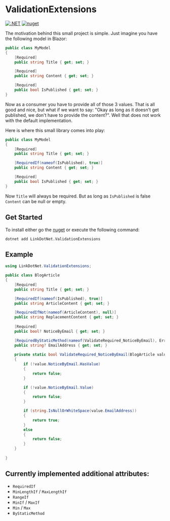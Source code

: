 # ValidationExtensions

[![.NET](https://github.com/linkdotnet/ValidationExtensions/actions/workflows/dotnet.yml/badge.svg)](https://github.com/linkdotnet/ValidationExtensions/actions/workflows/dotnet.yml)
[![nuget](https://img.shields.io/nuget/v/LinkDotNet.ValidationExtensions)](https://www.nuget.org/packages/LinkDotNet.ValidationExtensions)

The motivation behind this small project is simple. Just imagine you have the following model in Blazor:
```csharp
public class MyModel
{
    [Required]
    public string Title { get; set; }

    [Required]
    public string Content { get; set; }

    [Required]
    public bool IsPublished { get; set; }
}
```

Now as a consumer you have to provide all of those 3 values. That is all good and nice, but what if we want to say:
"Okay as long as it doesn't get published, we don't have to provide the content?". Well that does not work with the default implementation.

Here is where this small library comes into play:
```csharp
public class MyModel
{
    [Required]
    public string Title { get; set; }

    [RequiredIf(nameof(IsPublished), true)]
    public string Content { get; set; }

    [Required]
    public bool IsPublished { get; set; }
}
```

Now `Title` will always be required. But as long as `IsPublished` is false `Content` can be null or empty.

## Get Started
To install either go the [nuget](https://www.nuget.org/packages/LinkDotNet.ValidationExtensions) or execute the following command:
```
dotnet add LinkDotNet.ValidationExtensions
```

## Example
```csharp
using LinkDotNet.ValidationExtensions;

public class BlogArticle
{
    [Required]
    public string Title { get; set; }

    [RequiredIf(nameof(IsPublished), true)]
    public string ArticleContent { get; set; }

    [RequiredIfNot(nameof(ArticleContent), null)]
    public string ReplacementContent { get; set; }
    
    [Required]
    public bool? NoticeByEmail { get; set; }

    [RequiredByStaticMethod(nameof(ValidateRequired_NoticeByEmail), ErrorMessage = "Notice by email is activated")]
    public string? EmailAddress { get; set; }
    
    private static bool ValidateRequired_NoticeByEmail(BlogArticle value)
    {
        if (!value.NoticeByEmail.HasValue)
        {
            return false;
        }

        if (!value.NoticeByEmail.Value)
        {
            return false;
        }

        if (string.IsNullOrWhiteSpace(value.EmailAddress))
        {
            return true;
        }
        else
        {
            return false;
        }
    }    
    
}
```

## Currently implemented additional attributes:
 * `RequiredIf`
 * `MinLengthIf` / `MaxLengthIf`
 * `RangeIf`
 * `MinIf` / `MaxIf`
 * `Min` / `Max`
 * `ByStaticMethod`
